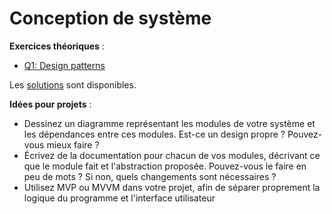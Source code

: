 # Conception de système

**Exercices théoriques** :

- [Q1: Design patterns](Q1.md)


Les [solutions](solutions/) sont disponibles.


**Idées pour projets** :

- Dessinez un diagramme représentant les modules de votre système et les dépendances entre ces modules. Est-ce un design propre ? Pouvez-vous mieux faire ?
- Écrivez de la documentation pour chacun de vos modules, décrivant ce que le module fait et l'abstraction proposée. Pouvez-vous le faire en peu de mots ? Si non, quels changements sont nécessaires ?
- Utilisez MVP ou MVVM dans votre projet, afin de séparer proprement la logique du programme et l'interface utilisateur
